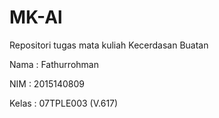 # MK-Al
Repositori tugas mata kuliah Kecerdasan Buatan

Nama : Fathurrohman

NIM : 2015140809

Kelas : 07TPLE003 (V.617)
